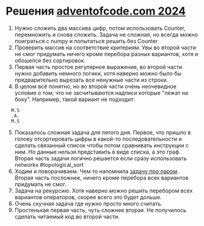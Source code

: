 # Решения [adventofcode.com 2024](https://adventofcode.com/2024/)

1. Нужно сложить два массива цифр, потом использовать Counter, перемножить и снова сложить. Задача не сложная, но всегда 
можно поиграться с numpy и попытаться решить без Counter
2. Проверить массив на соответствие критериям. Увы во второй части не смог придумать ничего кроме перебора разных 
вариантов, хотя и обошелся без сортировок.
3. Первая часть простое регулярное выражение, во второй части нужно добавить немного логики, хотя наверно можно было бы
предварительно вырезать все ненужные части из строки.
4. В целом всё понятно, но во второй части очень неочевидное условие о том, что не засчитываются надписи 
которые "лежат на боку". Например, такой вариант не подходит:
```
  M.S
  .A.
  M.S
```
5. Показалось сложная задача для пятого дня. Первое, что пришло в голову отсортировать цифры в какой-то
последовательности и сделать связанный список чтобы потом сравнивать инструкции с ним. Но данные нельзя представить в 
виде списка, а это граф. Вторая часть задачи логично решается если сразу использовать networkx #topological_sort
6. Ходим и поворачиваем. Чем то напомнила [задачу про паром](https://adventofcode.com/2020/day/12). Вторая часть посложнее, ничего кроме перебора всех вариантов 
придумать не смог.
7. Задача на рекурсию. Хотя наверно можно решить перебором всех вариантов операторов, скорее всего это будет дольше.
8. Очень скучная задача где нужно просто много считать.
9. Простенькая первая часть, чуть сложнее вторая. Не получилось сделать читаемый код во второй части.

